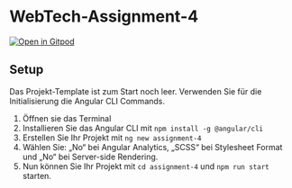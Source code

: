 # WebTech-Assignment-4

[![Open in Gitpod](https://gitpod.io/button/open-in-gitpod.svg)](https://gitpod.io/#https://github.com/LuFGi9/WebTech-Assignment-4)

## Setup

Das Projekt-Template ist zum Start noch leer. Verwenden Sie für die Initialisierung die Angular CLI Commands.
1.	Öffnen sie das Terminal
2.	Installieren Sie das Angular CLI mit `npm install -g @angular/cli`
3.	Erstellen Sie Ihr Projekt mit `ng new assignment-4`
4.	Wählen Sie: „No“ bei Angular Analytics, „SCSS“ bei Stylesheet Format und „No“ bei Server-side Rendering.
5.	Nun können Sie Ihr Projekt mit `cd assignment-4` und `npm run start` starten.
